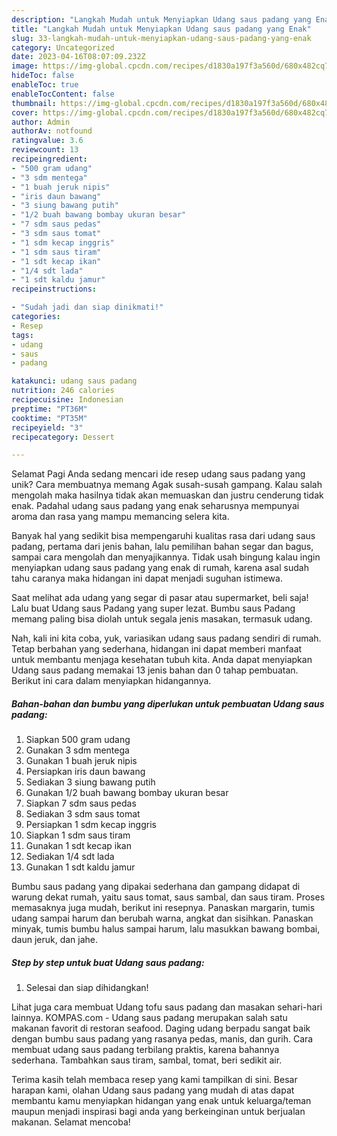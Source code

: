 ```yaml
---
description: "Langkah Mudah untuk Menyiapkan Udang saus padang yang Enak"
title: "Langkah Mudah untuk Menyiapkan Udang saus padang yang Enak"
slug: 33-langkah-mudah-untuk-menyiapkan-udang-saus-padang-yang-enak
category: Uncategorized
date: 2023-04-16T08:07:09.232Z
image: https://img-global.cpcdn.com/recipes/d1830a197f3a560d/680x482cq70/udang-saus-padang-foto-resep-utama.jpg
hideToc: false
enableToc: true
enableTocContent: false
thumbnail: https://img-global.cpcdn.com/recipes/d1830a197f3a560d/680x482cq70/udang-saus-padang-foto-resep-utama.jpg
cover: https://img-global.cpcdn.com/recipes/d1830a197f3a560d/680x482cq70/udang-saus-padang-foto-resep-utama.jpg
author: Admin
authorAv: notfound
ratingvalue: 3.6
reviewcount: 13
recipeingredient:
- "500 gram udang"
- "3 sdm mentega"
- "1 buah jeruk nipis"
- "iris daun bawang"
- "3 siung bawang putih"
- "1/2 buah bawang bombay ukuran besar"
- "7 sdm saus pedas"
- "3 sdm saus tomat"
- "1 sdm kecap inggris"
- "1 sdm saus tiram"
- "1 sdt kecap ikan"
- "1/4 sdt lada"
- "1 sdt kaldu jamur"
recipeinstructions:

- "Sudah jadi dan siap dinikmati!"
categories:
- Resep
tags:
- udang
- saus
- padang

katakunci: udang saus padang 
nutrition: 246 calories
recipecuisine: Indonesian
preptime: "PT36M"
cooktime: "PT35M"
recipeyield: "3"
recipecategory: Dessert

---
```



Selamat Pagi Anda sedang mencari ide resep udang saus padang yang unik? Cara membuatnya memang Agak susah-susah gampang. Kalau salah mengolah maka hasilnya tidak akan memuaskan dan justru cenderung tidak enak. Padahal udang saus padang yang enak seharusnya mempunyai aroma dan rasa yang mampu memancing selera kita.


Banyak hal yang sedikit bisa mempengaruhi kualitas rasa dari udang saus padang, pertama dari jenis bahan, lalu pemilihan bahan segar dan bagus, sampai cara mengolah dan menyajikannya. Tidak usah bingung kalau ingin menyiapkan udang saus padang yang enak di rumah, karena asal sudah tahu caranya maka hidangan ini dapat menjadi suguhan istimewa.

Saat melihat ada udang yang segar di pasar atau supermarket, beli saja! Lalu buat Udang saus Padang yang super lezat. Bumbu saus Padang memang paling bisa diolah untuk segala jenis masakan, termasuk udang.


Nah, kali ini kita coba, yuk, variasikan udang saus padang sendiri di rumah. Tetap berbahan yang sederhana, hidangan ini dapat memberi manfaat untuk membantu menjaga kesehatan tubuh kita. Anda dapat menyiapkan Udang saus padang memakai 13 jenis bahan dan 0 tahap pembuatan. Berikut ini cara dalam menyiapkan hidangannya.

<!--inarticleads1-->

##### Bahan-bahan dan bumbu yang diperlukan untuk pembuatan Udang saus padang:

1. Siapkan 500 gram udang
1. Gunakan 3 sdm mentega
1. Gunakan 1 buah jeruk nipis
1. Persiapkan iris daun bawang
1. Sediakan 3 siung bawang putih
1. Gunakan 1/2 buah bawang bombay ukuran besar
1. Siapkan 7 sdm saus pedas
1. Sediakan 3 sdm saus tomat
1. Persiapkan 1 sdm kecap inggris
1. Siapkan 1 sdm saus tiram
1. Gunakan 1 sdt kecap ikan
1. Sediakan 1/4 sdt lada
1. Gunakan 1 sdt kaldu jamur


Bumbu saus padang yang dipakai sederhana dan gampang didapat di warung dekat rumah, yaitu saus tomat, saus sambal, dan saus tiram. Proses memasaknya juga mudah, berikut ini resepnya. Panaskan margarin, tumis udang sampai harum dan berubah warna, angkat dan sisihkan. Panaskan minyak, tumis bumbu halus sampai harum, lalu masukkan bawang bombai, daun jeruk, dan jahe. 

<!--inarticleads2-->

##### Step by step untuk buat Udang saus padang:


1. Selesai dan siap dihidangkan!

Lihat juga cara membuat Udang tofu saus padang dan masakan sehari-hari lainnya. KOMPAS.com - Udang saus padang merupakan salah satu makanan favorit di restoran seafood. Daging udang berpadu sangat baik dengan bumbu saus padang yang rasanya pedas, manis, dan gurih. Cara membuat udang saus padang terbilang praktis, karena bahannya sederhana. Tambahkan saus tiram, sambal, tomat, beri sedikit air. 

Terima kasih telah membaca resep yang kami tampilkan di sini. Besar harapan kami, olahan Udang saus padang yang mudah di atas dapat membantu kamu menyiapkan hidangan yang enak untuk keluarga/teman maupun menjadi inspirasi bagi anda yang berkeinginan untuk berjualan makanan. Selamat mencoba!
